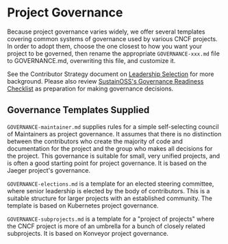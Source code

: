 # Project Governance

Because project governance varies widely, we offer several templates covering
common systems of governance used by various CNCF projects.  In order to
adopt them, choose the one closest to how you want your project to be governed,
then rename the appropriate `GOVERNANCE-xxx.md` file to GOVERNANCE.md,
overwriting this file, and customize it.  

See the Contributor Strategy document on [Leadership Selection](https://github.com/cncf/sig-contributor-strategy/blob/master/governance/docs/leadership_selection.md)
for more background.  Please also review [SustainOSS's Governance Readiness Checklist](https://sustainers.github.io/governance-readiness/)
as preparation for making governance decisions.

## Governance Templates Supplied

`GOVERNANCE-maintainer.md` supplies rules for a simple self-selecting council
of Maintainers as project governance.  It assumes that there is no distinction
between the contributors who create the majority of code and documentation for
the project and the group who makes all decisions for the project.  This
governance is suitable for small, very unified projects, and is often a good
starting point for project governance.  It is based on the Jaeger project's
governance.

`GOVERNANCE-elections.md` is a template for an elected steering committee,
where senior leadership is elected by the body of contributors.  This is a
suitable structure for larger projects with an established community.  The
template is based on Kubernetes project governance.

`GOVERNANCE-subprojects.md` is a template for a "project of projects" where
the CNCF project is more of an umbrella for a bunch of closely related
subprojects.  It is based on Konveyor project governance.
